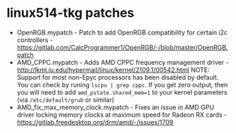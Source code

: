 # linux514-tkg patches

- OpenRGB.mypatch - Patch to add OpenRGB compatibility for certain i2c controllers - https://gitlab.com/CalcProgrammer1/OpenRGB/-/blob/master/OpenRGB.patch
- AMD_CPPC.mypatch - Adds AMD CPPC frequency management driver - http://lkml.iu.edu/hypermail/linux/kernel/2109.1/00542.html NOTE: Support for most non-Epyc processors has been disabled by default. You can check by runing `lscpu | grep cppc`. If you get zero output, then you will need to add `amd_pstate.shared_mem=1` to your kernel parameters (via `/etc/default/grub` or similar)
- AMD_fix_max_memory_clock.mypatch - Fixes an issue in AMD GPU driver locking memory clocks at maximum speed for Radeon RX cards - https://gitlab.freedesktop.org/drm/amd/-/issues/1709
